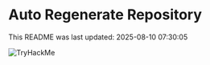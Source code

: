 # Auto Regenerate Repository

This README was last updated: 2025-08-10 07:30:05

 ![TryHackMe](https://tryhackme.com/badge/533634)